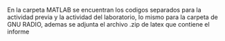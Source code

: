 En la carpeta MATLAB se encuentran los codigos separados para la actividad previa y la actividad del laboratorio, lo mismo para la carpeta de GNU RADIO, ademas se adjunta el archivo .zip de latex que contiene el informe
